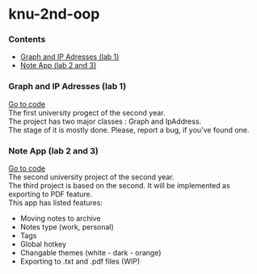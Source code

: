 # knu-2nd-oop

### Contents
* [Graph and IP Adresses (lab 1)](https://github.com/tochanenko/knu-2nd-oop#graph-and-ip-adresses-lab-1)
* [Note App (lab 2 and 3)](https://github.com/tochanenko/knu-2nd-oop#note-app-lab-2-and-3)

### Graph and IP Adresses (lab 1)
[Go to code](https://github.com/tochanenko/knu-2nd-oop/tree/master/Graph-IP-Addresses/Graph-IP-Addresses)\
The first university progect of the second year.\
The project has two major classes : Graph and IpAddress.\
The stage of it is mostly done. Please, report a bug, if you've found one.

### Note App (lab 2 and 3)
[Go to code](https://github.com/tochanenko/knu-2nd-oop/tree/master/Note-App)\
The second university project of the second year.\
The third project is based on the second. It will be implemented as exporting to PDF feature.\
This app has listed features:
* Moving notes to archive
* Notes type (work, personal)
* Tags
* Global hotkey
* Changable themes (white - dark - orange)
* Exporting to .txt and .pdf files (WIP)